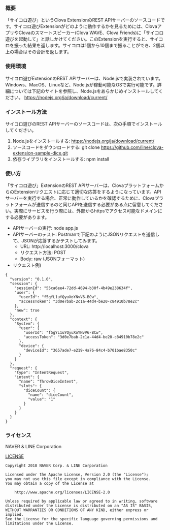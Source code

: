 ### 概要
「サイコロ遊び」というClova ExtensionのREST APIサーバーのソースコードです。サイコロ遊びExtensionがどのように動作するかを見るためには、ClovaアプリやClovaのスマートスピーカー(Clova WAVE、Clova Friends)に「サイコロ遊びを起動して」と話しかけてください。このExtensionを実行すると、サイコロを振った結果を返します。サイコロは1個から10個まで振ることができ、2個以上の場合はその合計を返します。

### 使用環境
サイコロ遊びExtensionのREST APIサーバーは、Node.jsで実装されています。Windows、MacOS、Linuxなど、Node.jsが稼動可能なOSで実行可能です。詳細については下記のサイトを参照し、Node.jsをあらかじめインストールしてください。
https://nodejs.org/ja/download/current/

### インストール方法
サイコロ遊びのREST APIサーバーのソースコードは、次の手順でインストールしてください。
1) Node.jsをインストールする: https://nodejs.org/ja/download/current/
2) ソースコードをダウンロードする: git clone https://github.com/line/clova-extension-sample-dice.git
3) 依存ライブラリをインストールする: npm install

### 使い方
「サイコロ遊び」ExtensionのREST APIサーバーは、ClovaプラットフォームからのExtensionリクエストに応じて適切な応答をするようになっています。APIサーバーを実行する場合、正常に動作しているかを確認するために、Clovaプラットフォームが送信するのと同じAPIを送信する必要がある点に留意してください。実際にサービスを行う際には、外部からhttpsでアクセス可能なドメインにする必要があります。
- APIサーバーの実行: node app.js
- APIサーバーのテスト: Postmanで下記のようにJSONリクエストを送信して、JSONが応答するかテストしてみます。
    - URL: http://localhost:3000/clova
    - リクエスト方法: POST
    - Body: raw (JSONフォーマット)
- リクエスト例)
```
{
  "version": "0.1.0",
  "session": {
    "sessionId": "55ca6ee4-72dd-4694-b30f-4b49e238634f",
    "user": {
      "userId": "f5gYL1uYQyuXoYNvV6-BCw",
      "accessToken": "3d0e7bab-2c1a-44d4-be20-c84910b78e2c"
    },
    "new": true
  },
  "context": {
    "System": {
      "user": {
        "userId": "f5gYL1uYQyuXoYNvV6-BCw",
        "accessToken": "3d0e7bab-2c1a-44d4-be20-c84910b78e2c"
      },
      "device": {
        "deviceId": "3657ade7-e219-4a76-84c4-b701bae8350c"
      }
    }
  },
  "request": {
    "type": "IntentRequest",
    "intent": {
      "name": "ThrowDiceIntent",
      "slots": {
        "diceCount": {
          "name": "diceCount",
          "value": "1"
        }
      }
    }
  }
}
```

### ライセンス
NAVER & LINE Corporation

[LICENSE](https://github.com/line/clova-extension-sample-dice/blob/github-public/LICENSE)

```
Copyright 2018 NAVER Corp. & LINE Corporation

Licensed under the Apache License, Version 2.0 (the "License");
you may not use this file except in compliance with the License.
You may obtain a copy of the License at

    http://www.apache.org/licenses/LICENSE-2.0

Unless required by applicable law or agreed to in writing, software
distributed under the License is distributed on an "AS IS" BASIS,
WITHOUT WARRANTIES OR CONDITIONS OF ANY KIND, either express or implied.
See the License for the specific language governing permissions and
limitations under the License.
```

